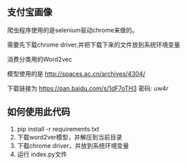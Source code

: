 ## 支付宝画像

爬虫程序使用的是selenium驱动chrome来做的。

需要先下载chrome driver,并把下载下来的文件放到系统环境变量

消费分类用的Word2vec

模型使用的是 http://spaces.ac.cn/archives/4304/

下载链接为  https://pan.baidu.com/s/1dF7oTH3 密码: uw4r


## 如何使用此代码

1. pip install -r requirements.txt
2. 下载word2ver模型，并解压到当前目录
3. 下载chrome driver，并放到系统环境变量
4. 运行 index.py文件